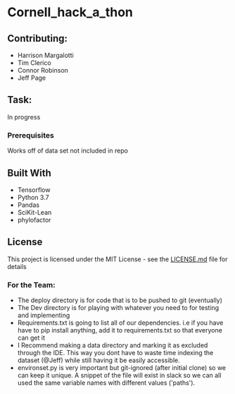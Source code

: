 # Cornell_hack_a_thon
## Contributing:
* Harrison Margalotti
* Tim Clerico
* Connor Robinson
* Jeff Page
## Task:
In progress

### Prerequisites

Works off of data set not included in repo

## Built With
* Tensorflow
* Python 3.7
* Pandas
* SciKit-Lean
* phylofactor
## License

This project is licensed under the MIT License - see the [LICENSE.md](LICENSE.md) file for details

### For the Team:
* The deploy directory is for code that is to be pushed to git (eventually)
* The Dev directory is for playing with
 whatever you need to for testing and implementing
* Requirements.txt is going to list all of our dependencies. 
i.e if you have have to pip install anything, add it to requirements.txt so that everyone can get it
* I Recommend making a data directory and marking it as excluded through the IDE.
This way you dont have to waste time indexing the dataset (@Jeff) while still having it be easily 
accessible. 
* environset.py is very important but git-ignored (after initial clone) so we can keep it unique.
A snippet of the file will exist in slack so we can all used the same variable names with different
values ('paths').

